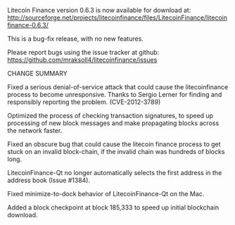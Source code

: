 Litecoin Finance version 0.6.3 is now available for download at:
  http://sourceforge.net/projects/litecoinfinance/files/LitecoinFinance/litecoinfinance-0.6.3/

This is a bug-fix release, with no new features.

Please report bugs using the issue tracker at github:
  https://github.com/mraksoll4/litecoinfinance/issues

CHANGE SUMMARY

Fixed a serious denial-of-service attack that could cause the
litecoinfinance process to become unresponsive. Thanks to Sergio Lerner
for finding and responsibly reporting the problem. (CVE-2012-3789)

Optimized the process of checking transaction signatures, to
speed up processing of new block messages and make propagating
blocks across the network faster.

Fixed an obscure bug that could cause the litecoin finance process to get
stuck on an invalid block-chain, if the invalid chain was
hundreds of blocks long.

LitecoinFinance-Qt no longer automatically selects the first address
in the address book (Issue #1384).

Fixed minimize-to-dock behavior of LitecoinFinance-Qt on the Mac.

Added a block checkpoint at block 185,333 to speed up initial
blockchain download.
